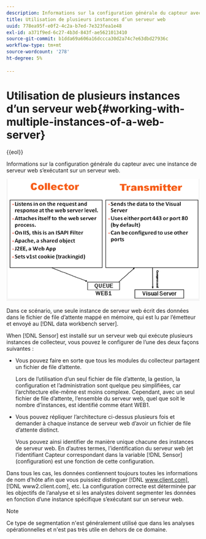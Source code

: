 ```yaml
---
description: Informations sur la configuration générale du capteur avec une instance de serveur web s’exécutant sur un serveur web.
title: Utilisation de plusieurs instances d’un serveur web
uuid: 778ea95f-e0f2-4c2a-b7ed-7e323fea1e48
exl-id: a371f9ed-6c27-4b3d-843f-ae5621013410
source-git-commit: b1dda69a606a16dccca30d2a74c7e63dbd27936c
workflow-type: tm+mt
source-wordcount: '278'
ht-degree: 5%

---
```


# Utilisation de plusieurs instances d’un serveur web{#working-with-multiple-instances-of-a-web-server}

{{eol}}

Informations sur la configuration générale du capteur avec une instance de serveur web s’exécutant sur un serveur web.

![](assets/web_inst.png)

Dans ce scénario, une seule instance de serveur web écrit des données dans le fichier de file d’attente mappé en mémoire, qui est lu par l’émetteur et envoyé au [!DNL data workbench server].

When [!DNL Sensor] est installé sur un serveur web qui exécute plusieurs instances de collecteur, vous pouvez le configurer de l’une des deux façons suivantes :

* Vous pouvez faire en sorte que tous les modules du collecteur partagent un fichier de file d’attente.

   Lors de l’utilisation d’un seul fichier de file d’attente, la gestion, la configuration et l’administration sont quelque peu simplifiées, car l’architecture elle-même est moins complexe. Cependant, avec un seul fichier de file d’attente, l’ensemble du serveur web, quel que soit le nombre d’instances, est identifié comme étant WEB1.

* Vous pouvez répliquer l’architecture ci-dessus plusieurs fois et demander à chaque instance de serveur web d’avoir un fichier de file d’attente distinct.

   Vous pouvez ainsi identifier de manière unique chacune des instances de serveur web. En d’autres termes, l’identification du serveur web (et l’identifiant Capteur correspondant dans la variable [!DNL Sensor] (configuration) est une fonction de cette configuration.

Dans tous les cas, les données contiennent toujours toutes les informations de nom d’hôte afin que vous puissiez distinguer [!DNL www.client.com], [!DNL www2.client.com], etc. La configuration correcte est déterminée par les objectifs de l’analyse et si les analystes doivent segmenter les données en fonction d’une instance spécifique s’exécutant sur un serveur web.

>[!NOTE]
>
>Ce type de segmentation n&#39;est généralement utilisé que dans les analyses opérationnelles et n&#39;est pas très utile en dehors de ce domaine.
